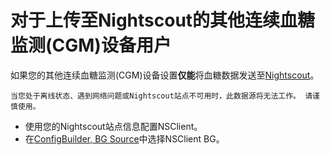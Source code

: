 # 对于上传至Nightscout的其他连续血糖监测(CGM)设备用户

如果您的其他连续血糖监测(CGM)设备设置**仅能**将血糖数据发送至[Nightscout](https://nightscout.github.io/)。

```{important}
当您处于离线状态、遇到网络问题或Nightscout站点不可用时，此数据源将无法工作。 请谨慎使用。
```

-   使用您的Nightscout站点信息配置NSClient。
-   在[ConfigBuilder, BG Source](#Config-Builder-bg-source)中选择NSClient BG。
